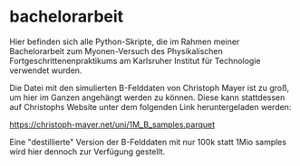 # bachelorarbeit
Hier befinden sich alle Python-Skripte, die im Rahmen meiner Bachelorarbeit zum Myonen-Versuch des
Physikalischen Fortgeschrittenenpraktikums am Karlsruher Institut für Technologie verwendet wurden.

Die Datei mit den simulierten B-Felddaten von Christoph Mayer ist zu groß, um hier im Ganzen angehängt werden zu können.
Diese kann stattdessen auf Christophs Website unter dem folgenden Link heruntergeladen werden:

https://christoph-mayer.net/uni/1M_B_samples.parquet

Eine "destillierte" Version der B-Felddaten mit nur 100k statt 1Mio samples wird hier dennoch zur Verfügung gestellt.
